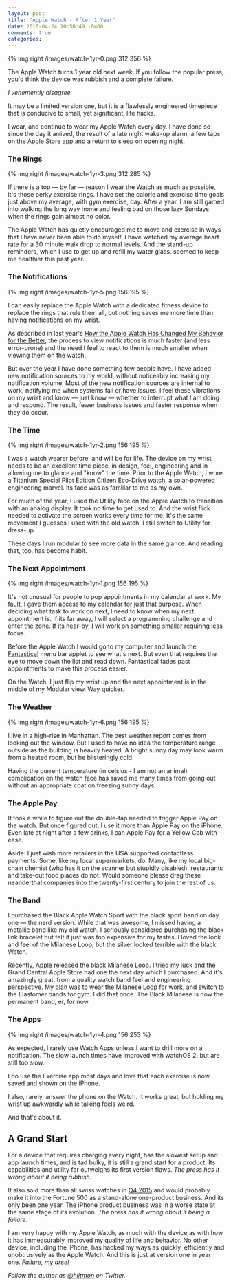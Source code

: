```yaml
---
layout: post
title: "Apple Watch - After 1 Year"
date: 2016-04-24 10:56:49 -0400
comments: true
categories: 
---
```


{% img right /images/watch-1yr-0.png 312 356 %}

The Apple Watch turns 1 year old next week. If you follow the popular press, you'd think the device was rubbish and a complete failure.

*I vehemently disagree.*

It may be a limited version one, but it is a flawlessly engineered timepiece that is conducive to small, yet significant, life hacks.

I wear, and continue to wear my Apple Watch every day. I have done so since the day it arrived, the result of a late night wake-up alarm, a few taps on the Apple Store app and a return to sleep on opening night.

### The Rings

{% img right /images/watch-1yr-3.png 312 285 %}

If there is a top — by far — reason I wear the Watch as much as possible, it's those perky exercise rings. I have set the calorie and exercise time goals just above my average, with gym exercise, day. After a year, I am still gamed into walking the long way home and feeling bad on those lazy Sundays when the rings gain almost no color.

The Apple Watch has quietly encouraged me to move and exercise in ways that I have never been able to do myself. I have watched my average heart rate for a 30 minute walk drop to normal levels. And the stand-up reminders, which I use to get up and refill my water glass, seemed to keep me healthier this past year.

### The Notifications

{% img right /images/watch-1yr-5.png 156 195 %}

I can easily replace the Apple Watch with a dedicated fitness device to replace the rings that rule them all, but nothing saves me more time than having notifications on my wrist.

As described in last year's [How the Apple Watch Has Changed My Behavior for the Better](https://hiltmon.com/blog/2015/08/23/how-the-apple-watch-has-changed-my-behavior-for-the-better/), the process to view notifications is much faster (and less error-prone) and the need I feel to react to them is much smaller when viewing them on the watch.

But over the year I have done something few people have. I have added new notification sources to my world, without noticeably increasing my notification volume. Most of the new notification sources are internal to work, notifying me when systems fail or have issues. I feel these vibrations on my wrist and know — just know — whether to interrupt what I am doing and respond. The result, fewer business issues and faster response when they do occur.

### The Time

{% img right /images/watch-1yr-2.png 156 195 %}

I was a watch wearer before, and will be for life. The device on my wrist needs to be an excellent time piece, in design, feel, engineering and in allowing me to glance and "know" the time. Prior to the Apple Watch, I wore a Titanium Special Pilot Edition Citizen Eco-Drive watch, a solar-powered engineering marvel. Its face was as familiar to me as my own.

For much of the year, I used the Utility face on the Apple Watch to transition with an analog display. It took no time to get used to. And the wrist flick needed to activate the screen works every time for me. It's the same movement I guesses I used with the old watch. I still switch to Utility for dress-up. 

These days I run modular to see more data in the same glance. And reading that, too, has become habit.

### The Next Appointment

{% img right /images/watch-1yr-1.png 156 195 %}

It's not unusual for people to pop appointments in my calendar at work. My fault, I gave them access to my calendar for just that purpose. When deciding what task to work on next, I need to know when my next appointment is. If its far away, I will select a programming challenge and enter the zone. If its near-by, I will work on something smaller requiring less focus.

Before the Apple Watch I would go to my computer and launch the [Fantastical](https://flexibits.com/fantastical) menu bar applet to see what's next. But even that requires the eye to move down the list and read down. Fantastical fades past appointments to make this process easier.

On the Watch, I just flip my wrist up and the next appointment is in the middle of my Modular view. Way quicker.

### The Weather

{% img right /images/watch-1yr-6.png 156 195 %}

I live in a high-rise in Manhattan. The best weather report comes from looking out the window. But I used to have no idea the temperature range outside as the building is heavily heated. A bright sunny day may look warm from a heated room, but be blisteringly cold.

Having the current temperature <span class="light">(in celsius - I am not an animal)</span> complication on the watch face has saved me many times from going out without an appropriate coat on freezing sunny days.

### The Apple Pay

It took a while to figure out the double-tap needed to trigger Apple Pay on the watch. But once figured out, I use it more than Apple Pay on the iPhone. Even late at night after a few drinks, I can Apple Pay for a Yellow Cab with ease.

<span class="light">Aside: I just wish more retailers in the USA supported contactless payments. Some, like my local supermarkets, do. Many, like my local big-chain chemist (who has it on the scanner but stupidly disabled), restaurants and take-out food places do not. Would someone please drag these neanderthal companies into the twenty-first century to join the rest of us.</span>

### The Band

I purchased the Black Apple Watch Sport with the black sport band on day one — the nerd version. While that was awesome, I missed having a metallic band like my old watch. I seriously considered purchasing the black link bracelet but felt it just was too expensive for my tastes. I loved the look and feel of the Milanese Loop, but the silver looked terrible with the black Watch.

Recently, Apple released the black Milanese Loop. I tried my luck and the Grand Central Apple Store had one the next day which I purchased. And it's amazingly great, from a quality watch band feel and engineering perspective. My plan was to wear the Milanese Loop for work, and switch to the Elastomer bands for gym. I did that once. The Black Milanese is now the permanent band, er, for now.

### The Apps

{% img right /images/watch-1yr-4.png 156 253 %}

As expected, I rarely use Watch Apps unless I want to drill more on a notification. The slow launch times have improved with watchOS 2, but are still too slow.

I do use the Exercise app most days and love that each exercise is now saved and shown on the iPhone.

I also, rarely, answer the phone on the Watch. It works great, but holding my wrist up awkwardly while talking feels weird.

And that's about it.

## A Grand Start

For a device that requires charging every night, has the slowest setup and app launch times, and is tad bulky, it is still a grand start for a product. Its capabilities and utility far outweighs its first version flaws. *The press has it wrong about it being rubbish.*

It also sold more than all swiss watches in [Q4 2015](https://www.strategyanalytics.com/strategy-analytics/news/strategy-analytics-press-releases/strategy-analytics-press-release/2016/02/18/global-smartwatch-shipments-overtake-swiss-watch-shipments-in-q4-2015#.VsbYTJOLSAw) and would probably make it into the Fortune 500 as a stand-alone one-product business. And its only been one year. The iPhone product business was in a worse state at the same stage of its evolution. *The press has it wrong about it being a failure.*

I am very happy with my Apple Watch, as much with the device as with how it has immeasurably improved my quality of life and behavior. No other device, including the iPhone, has hacked my ways as quickly, efficiently and unobtrusively as the Apple Watch. And this is just at version one in year one. *Failure, my arse!*

*Follow the author as [@hiltmon](https://twitter.com/hiltmon) on Twitter.*